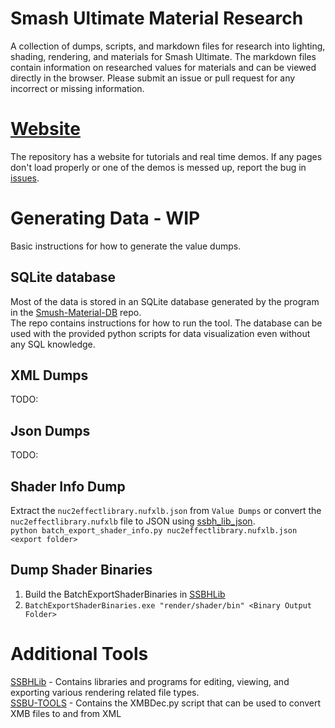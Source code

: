 # Smash Ultimate Material Research
A collection of dumps, scripts, and markdown files for research into lighting, shading, rendering, and materials for Smash Ultimate.
The markdown files contain information on researched values for materials and can be viewed directly
in the browser. Please submit an issue or pull request for any incorrect or missing information.

# [Website](https://scanmountgoat.github.io/Smush-Material-Research/)
The repository has a website for tutorials and real time demos. If any pages don't load properly or one of the demos is messed up, report the bug in [issues](https://github.com/ScanMountGoat/Smush-Material-Research/issues). 

# Generating Data - WIP
Basic instructions for how to generate the value dumps. 

## SQLite database
Most of the data is stored in an SQLite database generated by the program in the [Smush-Material-DB](https://github.com/ScanMountGoat/Smush-Material-DB) repo.  
The repo contains instructions for how to run the tool. The database can be used with the provided python scripts for data visualization even without any SQL knowledge.

## XML Dumps
TODO: 

## Json Dumps
TODO:


## Shader Info Dump
Extract the `nuc2effectlibrary.nufxlb.json` from `Value Dumps` or convert the `nuc2effectlibrary.nufxlb` file to JSON using [ssbh_lib_json](https://github.com/ultimate-research/ssbh_lib/releases).  
`python batch_export_shader_info.py nuc2effectlibrary.nufxlb.json <export folder>`  

## Dump Shader Binaries
1. Build the BatchExportShaderBinaries in [SSBHLib](https://github.com/Ploaj/SSBHLib/blob/master/BatchExportShaderBinaries)
2. `BatchExportShaderBinaries.exe "render/shader/bin" <Binary Output Folder>`

# Additional Tools
[SSBHLib](https://github.com/Ploaj/SSBHLib) - Contains libraries and programs for editing, viewing, and exporting various rendering related file types.  
[SSBU-TOOLS](https://github.com/Sammi-Husky/SSBU-TOOLS) - Contains the XMBDec.py script that can be used to convert XMB files to and from XML


